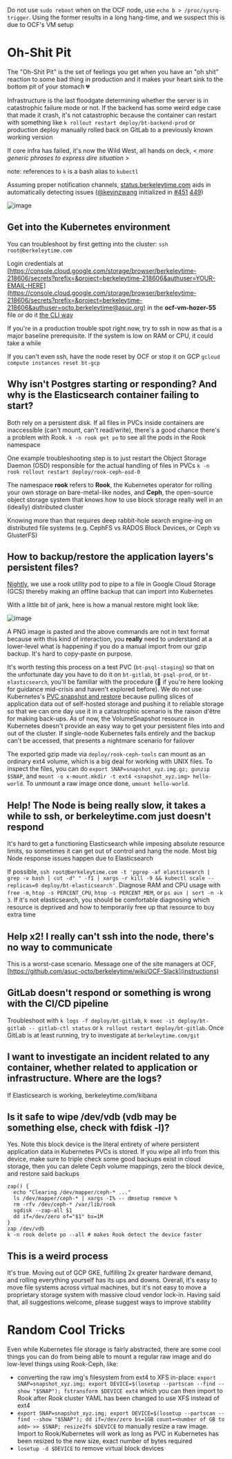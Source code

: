 Do not use `sudo reboot` when on the OCF node, use `echo b > /proc/sysrq-trigger`. Using the former results in a long hang-time, and we suspect this is due to OCF's VM setup

# Oh-Shit Pit
The "Oh-Shit Pit" is the set of feelings you get when you have an "oh shit" reaction to some bad thing in production and it makes your heart sink to the bottom pit of your stomach 💔

Infrastructure is the last floodgate determining whether the server is in catastrophic failure mode or not. If the backend has some weird edge case that made it crash, it's not catastrophic because the container can restart with something like `k rollout restart deploy/bt-backend-prod` or production deploy manually rolled back on GitLab to a previously known working version

If core infra has failed, it's now the Wild West, all hands on deck, *< more generic phrases to express dire situation >*

note: references to `k` is a bash alias to `kubectl`

Assuming proper notification channels, [status.berkeleytime.com](https://status.berkeleytime.com) aids in automatically detecting issues ([@kevinzwang](https://github.com/kevinzwang) initialized in [#451](https://github.com/asuc-octo/berkeleytime/pull/451) [449](https://github.com/asuc-octo/berkeleytime/pull/449))

![image](https://user-images.githubusercontent.com/22272118/115147175-97b2dd00-a00e-11eb-96bc-b7fcf9ac2d90.png)

## Get into the Kubernetes environment
You can troubleshoot by first getting into the cluster: `ssh root@berkeleytime.com`

Login credentials at [https://console.cloud.google.com/storage/browser/berkeleytime-218606/secrets?prefix=&project=berkeleytime-218606&authuser=YOUR-EMAIL-HERE](https://console.cloud.google.com/storage/browser/berkeleytime-218606/secrets?prefix=&project=berkeleytime-218606&authuser=octo.berkeleytime@asuc.org) in the **ocf-vm-hozer-55** file or do it [the CLI way](https://github.com/asuc-octo/berkeleytime/wiki/OCF-Slack)

If you're in a production trouble spot right now, try to ssh in now as that is a major baseline prerequisite. If the system is low on RAM or CPU, it could take a while

If you can't even ssh, have the node reset by OCF or stop it on GCP `gcloud compute instances reset bt-gcp`

## Why isn't Postgres starting or responding? And why is the Elasticsearch container failing to start?
Both rely on a persistent disk. If all files in PVCs inside containers are inaccessible (can't mount, can't read/write), there's a good chance there's a problem with Rook. `k -n rook get po` to see all the pods in the Rook namespace

One example troubleshooting step is to just restart the Object Storage Daemon (OSD) responsible for the actual handling of files in PVCs `k -n rook rollout restart deploy/rook-ceph-osd-0`

The namespace **rook** refers to **Rook**, the Kubernetes operator for rolling your own storage on bare-metal-like nodes, and **Ceph**, the open-source object storage system that knows how to use block storage really well in an (ideally) distributed cluster

Knowing more than that requires deep rabbit-hole search engine-ing on distributed file systems (e.g. CephFS vs RADOS Block Devices, or Ceph vs GlusterFS)

## How to backup/restore the application layers's persistent files?
[Nightly](https://github.com/asuc-octo/berkeleytime/blob/a49ae44c13f957979ea718ca68042f8e36284a38/infra/backup/index.js), we use a rook utility pod to pipe to a file in Google Cloud Storage (GCS) thereby making an offline backup that can import into Kubernetes

With a little bit of jank, here is how a manual restore might look like:

![image](https://user-images.githubusercontent.com/22272118/113522148-232e6780-9553-11eb-97d3-a3212ca242b8.png)

A PNG image is pasted and the above commands are not in text format because with this kind of interaction, you **really** need to understand at a lower-level what is happening if you do a manual import from our gzip backup. It's hard to copy-paste on purpose.

It's worth testing this process on a test PVC (`bt-psql-staging`) so that on the unfortunate day you have to do it on `bt-gitlab`, `bt-psql-prod`, or `bt-elasticsearch`, you'll be familiar with the procedure (🤞 if you're here looking for guidance mid-crisis and haven't explored before). We do not use Kubernetes's [PVC snapshot and restore](https://kubernetes.io/docs/concepts/storage/volume-snapshots/) because pulling slices of application data out of self-hosted storage and pushing it to reliable storage so that we can one day use it in a catastrophic scenario is the raison d'être for making back-ups. As of now, the VolumeSnapshot resource in Kubernetes doesn't provide an easy way to get your persistent files into and out of the cluster. If single-node Kubernetes fails entirely and the backup can't be accessed, that presents a nightmare scenario for failover

The exported gzip made via `deploy/rook-ceph-tools` can mount as an ordinary ext4 volume, which is a big deal for working with UNIX files. To inspect the files, you can do `export SNAP=snapshot_xyz.img.gz; gunzip $SNAP`, and `mount -o x-mount.mkdir -t ext4 <snapshot_xyz.img> hello-world`. To unmount a raw image once done, `umount hello-world`.

## Help! The Node is being really slow, it takes a while to ssh, or berkeleytime.com just doesn't respond
It's hard to get a functioning Elasticsearch while imposing absolute resource limits, so sometimes it can get out of control and hang the node. Most big Node response issues happen due to Elasticsearch

If possible, `ssh root@berkeleytime.com -t 'pgrep -af elasticsearch | grep -v bash | cut -d" " -f1 | xargs -r kill -9 && kubectl scale --replicas=0 deploy/bt-elasticsearch'`. Diagnose RAM and CPU usage with `free -m`, `htop -s PERCENT_CPU`, `htop -s PERCENT_MEM`, or `ps aux | sort -n -k 3`. If it's not elasticsearch, you should be comfortable diagnosing which resource is deprived and how to temporarily free up that resource to buy extra time

## Help x2! I really can't ssh into the node, there's no way to communicate
This is a worst-case scenario. Message one of the site managers at OCF, [https://github.com/asuc-octo/berkeleytime/wiki/OCF-Slack](instructions)

## GitLab doesn't respond or something is wrong with the CI/CD pipeline
Troubleshoot with `k logs -f deploy/bt-gitlab`, `k exec -it deploy/bt-gitlab -- gitlab-ctl status` or `k rollout restart deploy/bt-gitlab`. Once GitLab is at least running, try to investigate at `berkeleytime.com/git`

## I want to investigate an incident related to any container, whether related to application or infrastructure. Where are the logs?
If Elasticsearch is working, berkeleytime.com/kibana

## Is it safe to wipe /dev/vdb (vdb may be something else, check with fdisk -l)?
Yes. Note this block device is the literal entirety of where persistent application data in Kubernetes PVCs is stored. If you wipe all info from this device, make sure to triple check some good backups exist in cloud storage, then you can delete Ceph volume mappings, zero the block device, and restore said backups
```
zap() {
  echo "Clearing /dev/mapper/ceph-* ..."
  ls /dev/mapper/ceph-* | xargs -I% -- dmsetup remove %
  rm -rfv /dev/ceph-* /var/lib/rook
  sgdisk --zap-all $1
  dd if=/dev/zero of="$1" bs=1M
}
zap /dev/vdb
k -n rook delete po --all # makes Rook detect the device faster
```

## This is a weird process
It's true. Moving out of GCP GKE, fulfilling 2x greater hardware demand, and rolling everything yourself has its ups and downs. Overall, it's easy to move file systems across virtual machines, but it's not easy to move a proprietary storage system with massive cloud vendor lock-in. Having said that, all suggestions welcome, please suggest ways to improve stability

# Random Cool Tricks
Even while Kubernetes file storage is fairly abstracted, there are some cool things you can do from being able to mount a regular raw image and do low-level things using Rook-Ceph, like:
- converting the raw img's filesystem from ext4 to XFS in-place: `export SNAP=snapshot_xyz.img; export DEVICE=$(losetup --partscan --find --show "$SNAP"); fstransform $DEVICE ext4` which you can then import to Rook after Rook cluster YAML has been changed to use XFS instead of ext4
- `export SNAP=snapshot_xyz.img; export DEVICE=$(losetup --partscan --find --show "$SNAP"); dd if=/dev/zero bs=1GB count=<number of GB to add> >> $SNAP; resize2fs $DEVICE` to manually resize a raw image. Import to Rook/Kubernetes will work as long as PVC in Kubernetes has been resized to the new size, exact number of bytes required
- `losetup -d $DEVICE` to remove virtual block devices